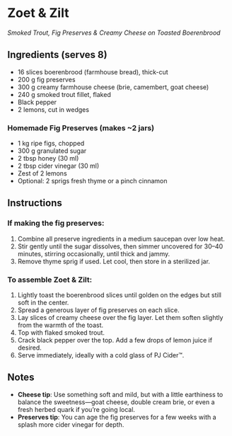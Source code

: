 # Zoet & Zilt  
_Smoked Trout, Fig Preserves & Creamy Cheese on Toasted Boerenbrood_

## Ingredients (serves 8)

* 16 slices boerenbrood (farmhouse bread), thick-cut
* 200 g fig preserves
* 300 g creamy farmhouse cheese (brie, camembert, goat cheese)
* 240 g smoked trout fillet, flaked
* Black pepper
* 2 lemons, cut in wedges

### Homemade Fig Preserves (makes \~2 jars)

* 1 kg ripe figs, chopped
* 300 g granulated sugar
* 2 tbsp honey (30 ml)
* 2 tbsp cider vinegar (30 ml)
* Zest of 2 lemons
* Optional: 2 sprigs fresh thyme or a pinch cinnamon

## Instructions

### If making the fig preserves:
1. Combine all preserve ingredients in a medium saucepan over low heat.
2. Stir gently until the sugar dissolves, then simmer uncovered for 30–40 minutes, stirring occasionally, until thick and jammy.
3. Remove thyme sprig if used. Let cool, then store in a sterilized jar.

### To assemble Zoet & Zilt:
1. Lightly toast the boerenbrood slices until golden on the edges but still soft in the center.
2. Spread a generous layer of fig preserves on each slice.
3. Lay slices of creamy cheese over the fig layer. Let them soften slightly from the warmth of the toast.
4. Top with flaked smoked trout.
5. Crack black pepper over the top. Add a few drops of lemon juice if desired.
6. Serve immediately, ideally with a cold glass of PJ Cider™.

## Notes

- **Cheese tip**: Use something soft and mild, but with a little earthiness to balance the sweetness—goat cheese, double cream brie, or even a fresh herbed quark if you’re going local.
- **Preserves tip**: You can age the fig preserves for a few weeks with a splash more cider vinegar for depth.
